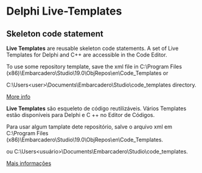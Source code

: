 # Delphi Live-Templates
## Skeleton code statement

**Live Templates** are reusable skeleton code statements. A set of Live Templates for Delphi and C++ are accessible in the Code Editor.

To use some repository template, save the xml file in C:\Program Files (x86)\Embarcadero\Studio\19.0\ObjRepos\en\Code_Templates or

C:\Users\<user>\Documents\Embarcadero\Studio\code_templates directory.

[More info](http://docwiki.embarcadero.com/RADStudio/Tokyo/en/Live_Templates)






**Live Templates** são esqueleto de código reutilizáveis. Vários Templates estão disponíveis para Delphi e C ++ no Editor de Códigos.

Para usar algum tamplate dete repositório, salve o arquivo xml em C:\Program Files (x86)\Embarcadero\Studio\19.0\ObjRepos\en\Code_Templates.

ou  C:\Users\<usuário>\Documents\Embarcadero\Studio\code_templates.


[Mais informações](http://docwiki.embarcadero.com/RADStudio/Tokyo/en/Live_Templates)